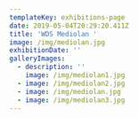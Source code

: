 ```yaml
---
templateKey: exhibitions-page
date: 2019-05-04T20:29:20.411Z
title: 'WDS Mediolan '
image: /img/mediolan.jpg
exhibitionDate: ''
galleryImages:
  - description: ''
    image: /img/mediolan1.jpg
  - image: /img/mediolan2.jpg
  - image: /img/mediolan.jpg
  - image: /img/mediolan3.jpg
---
```


